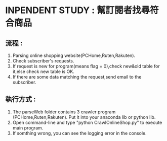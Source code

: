 # INPENDENT STUDY : 幫訂閱者找尋符合商品
## 流程 :
1. Parsing online shopping website(PCHome,Ruten,Rakuten).
2. Check subscriber's requests.
3. If request is new for program(means flag = 0),check new&old table for it,else check new table is OK.
4. If there are some data matching the request,send email to the subscriber. 
## 執行方式 : 
1. The parseWeb folder contains 3 crawler program (PCHome,Ruten,Rakuten). Put it into your anaconda lib or python lib.
2. Open command-line and type "python CrawlOnlineShop.py" to execute main program.
3. If somthing wrong, you can see the logging error in the console.
